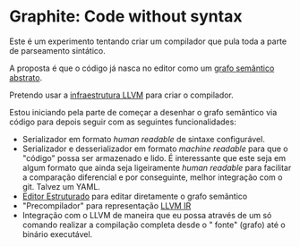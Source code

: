 # Graphite: Code without syntax

Este é um experimento tentando criar um compilador que pula toda a parte de parseamento sintático.

A proposta é que o código já nasca no editor como
um [grafo semântico abstrato](https://en.wikipedia.org/wiki/Abstract_semantic_graph).

Pretendo usar a [infraestrutura LLVM](https://llvm.org/) para criar o compilador.

Estou iniciando pela parte de começar a desenhar o grafo semântico via código para depois seguir com as seguintes
funcionalidades:

- Serializador em formato _human readable_ de sintaxe configurável.
- Serializador e desserializador em formato _machine readable_ para que o "código" possa ser armazenado e lido. É
  interessante que este seja em algum formato que ainda seja ligeiramente _human readable_ para facilitar a comparação
  diferencial e por conseguinte, melhor integração com o git. Talvez um YAML.
- [Editor Estruturado](https://en.wikipedia.org/wiki/Structure_editor) para editar diretamente o grafo semântico
- "Precompilador" para representação [LLVM IR](https://en.wikipedia.org/wiki/LLVM#Intermediate_representation)
- Integração com o LLVM de maneira que eu possa através de um só comando realizar a compilação completa desde o "
  fonte" (grafo) até o binário executável.
